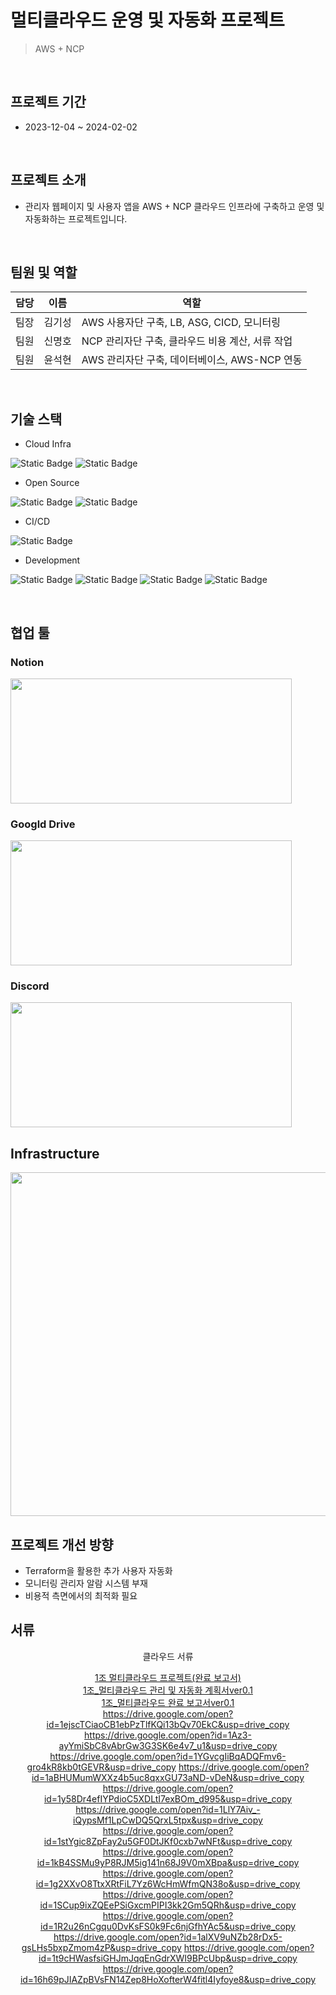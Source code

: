 # 멀티클라우드 운영 및 자동화 프로젝트
> AWS + NCP

<br>

## 프로젝트 기간
- 2023-12-04 ~ 2024-02-02

<br>

## 프로젝트 소개
- 관리자 웹페이지 및 사용자 앱을 AWS + NCP 클라우드 인프라에 구축하고 운영 및 자동화하는 프로젝트입니다.

<br>

## 팀원 및 역할 
|담당|이름|역할|
|---|---|---|
|팀장|김기성|AWS 사용자단 구축, LB, ASG, CICD, 모니터링|
|팀원|신명호|NCP 관리자단 구축, 클라우드 비용 계산, 서류 작업|
|팀원|윤석현|AWS 관리자단 구축, 데이터베이스, AWS-NCP 연동|

<br>

## 기술 스택
- Cloud Infra

![Static Badge](https://img.shields.io/badge/AWS-232F3E?logo=amazonaws&logoColor=FFFFFF) ![Static Badge](https://img.shields.io/badge/NCP-03C75A)

- Open Source

![Static Badge](https://img.shields.io/badge/Prometheus-E6522C?logo=Prometheus&logoColor=FFFFFF) ![Static Badge](https://img.shields.io/badge/Grafana-F46800?logo=Grafana&logoColor=FFFFFF)

- CI/CD

![Static Badge](https://img.shields.io/badge/GitHub_Actions-2088FF?logo=GitHubActions&logoColor=FFFFFF)

- Development

![Static Badge](https://img.shields.io/badge/React-000000?logo=React&logoColor=61DAFB)  ![Static Badge](https://img.shields.io/badge/Flask-000000?logo=Flask) ![Static Badge](https://img.shields.io/badge/React_Native-000000?logo=React&logoColor=61DAFB) ![Static Badge](https://img.shields.io/badge/Expo-000020?logo=Expo&logoColor=FFFFFF) 

<br>

## 협업 툴
### Notion
<img src="https://github.com/kksung/ssg_final/assets/110016279/4a5c2c7d-61b0-4dc3-b4d6-fd353c940e7c" width=450 height=200>

### Googld Drive
<img src="https://github.com/kksung/ssg_final/assets/110016279/ae8b2a01-e964-4534-8ac1-5a4e7827155f" width=450 height=200>

### Discord
<img src="https://github.com/kksung/ssg_final/assets/110016279/0159549b-f45b-41b9-89a0-df4ba855097a" width=450 height=200>

## Infrastructure
<img src="https://github.com/kksung/ssg_project/assets/110016279/2e18126f-ad2e-4719-afa2-8ecf7bf584aa" width=870 height=550>

## 프로젝트 개선 방향
- Terraform을 활용한 추가 사용자 자동화
- 모니터링 관리자 알람 시스템 부재
- 비용적 측면에서의 최적화 필요

## 서류

<div align="center">
  
클라우드 서류 <br>

[1조 멀티클라우드 프로젝트(완료 보고서)](https://drive.google.com/open?id=1c2Odd6tV_gUg_bTxNvD192Gmda3Ds1PY&usp=drive_copy) <br>
[1조_멀티클라우드 관리 및 자동화 계획서ver0.1](https://drive.google.com/open?id=1IdNvThIcQMhrGWBrOkzb4_fQy4xhLx2YYmDZl1IMvEk&usp=drive_copy) <br>
[1조_멀티클라우드 완료 보고서ver0.1](https://drive.google.com/open?id=1IbYQRY5OjWDt6cRosDhN_8XdksnCf47-&usp=drive_copy) <br>
https://drive.google.com/open?id=1ejscTCiaoCB1ebPzTlfKQi13bQv70EkC&usp=drive_copy
https://drive.google.com/open?id=1Az3-ayYmiSbC8vAbrGw3G3SK6e4v7_u1&usp=drive_copy
https://drive.google.com/open?id=1YGvcgIiBqADQFmv6-gro4kR8kb0tGEVR&usp=drive_copy
https://drive.google.com/open?id=1aBHUMumWXXz4b5uc8qxxGU73aND-vDeN&usp=drive_copy
https://drive.google.com/open?id=1y58Dr4efIYPdioC5XDLtI7exBOm_d995&usp=drive_copy
https://drive.google.com/open?id=1LlY7Aiv_-iQypsMf1LpCwDQ5QrxL5tpx&usp=drive_copy
https://drive.google.com/open?id=1stYgic8ZpFay2u5GF0DtJKf0cxb7wNFt&usp=drive_copy
https://drive.google.com/open?id=1kB4SSMu9yP8RJM5ig141n68J9V0mXBpa&usp=drive_copy
https://drive.google.com/open?id=1g2XXvO8TtxXRtFiL7Yz6WcHmWfmQN38o&usp=drive_copy
https://drive.google.com/open?id=1SCup9ixZQEePSiGxcmPIPI3kk2Gm5QRh&usp=drive_copy
https://drive.google.com/open?id=1R2u26nCgqu0DvKsFS0k9Fc6njGfhYAc5&usp=drive_copy
https://drive.google.com/open?id=1alXV9uNZb28rDx5-gsLHs5bxpZmom4zP&usp=drive_copy
https://drive.google.com/open?id=1t9cHWasfsiGHJmJqqEnGdrXWI9BPcUbp&usp=drive_copy
https://drive.google.com/open?id=16h69pJIAZpBVsFN14Zep8HoXofterW4fitl4Iyfoye8&usp=drive_copy

</div>
